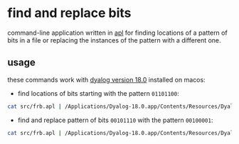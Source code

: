 # find and replace bits

command-line application written in
[apl](https://en.wikipedia.org/wiki/APL_(programming_language)) for finding
locations of a pattern of bits in a file or replacing the instances of the
pattern with a different one.

## usage

these commands work with
[dyalog version 18.0](https://www.dyalog.com/dyalog/dyalog-versions/180.htm)
installed on macos:

* find locations of bits starting with the pattern `01101100`:

```sh
cat src/frb.apl | /Applications/Dyalog-18.0.app/Contents/Resources/Dyalog/dyalog f example/input_text.txt 01101100
```

* find and replace pattern of bits `00101110` with the pattern `00100001`:

```sh
cat src/frb.apl | /Applications/Dyalog-18.0.app/Contents/Resources/Dyalog/dyalog fr example/input_text.txt 00101110 00100001 example/output_text.txt
```
